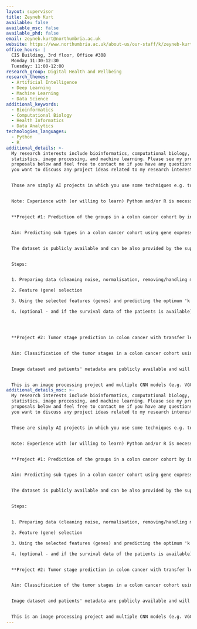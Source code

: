 ```yaml
---
layout: supervisor
title: Zeyneb Kurt
available: false
available_msc: false
available_phd: false
email: zeyneb.kurt@northumbria.ac.uk
website: https://www.northumbria.ac.uk/about-us/our-staff/k/zeyneb-kurt/
office_hours: |
  CIS Building, 3rd floor, Office #308
  Monday 11:30-12:30
  Tuesday: 11:00-12:00
research_group: Digital Health and Wellbeing
research_themes:
  - Artificial Intelligence
  - Deep Learning
  - Machine Learning
  - Data Science
additional_keywords:
  - Bioinformatics
  - Computational Biology
  - Health Informatics
  - Data Analytics
technologies_languages:
  - Python
  - R
additional_details: >-
  My research interests include bioinformatics, computational biology,
  statistics, image processing, and machine learning. Please see my project
  proposals below and feel free to contact me if you have any questions or if
  you want to discuss any project ideas related to my research interests. 


  T﻿hose are simply AI projects in which you use some techniques e.g. to predict sub-groups in a cancer cohort or predict the tumour stage of a selected cancer type.


  Note: Experience with (or willing to learn) Python and/or R is necessary 


  **Project #1: Prediction of the groups in a colon cancer cohort by integrating different types of big biological datasets**


  Aim: Predicting sub types in a colon cancer cohort using gene expression data collected from patients. 


  The dataset is publicly available and can be also provided by the supervisor.


  Steps:


  1. Preparing data (cleaning noise, normalisation, removing/handling missing values, etc)

  2. F﻿eature (gene) selection 

  3. Using the selected features (genes) and predicting the optimum 'k' value for k-means clustering among 2<=k<=10 (e.g. elbow method or silhouette index can be used)

  4. (optional - and if the survival data of the patients is available) Label/group the samples based on the k-means clustering with the optimal 'k' value and compare the overall survival of the sub-populations using the ‘Kaplan-Meier’ estimator.




  **Project #2: Tumor stage prediction in colon cancer with transfer learning using pathological tissue images**


  Aim: Classification of the tumor stages in a colon cancer cohort using Hematoxylin and eosin (H&E)-stained pathological tissue images. 


  Image dataset and patients' metadata are publicly available and will be downloaded from TCGA portal (or can be provided by the supervisor). Tumor stage info (and the other relevant clinical and demographics data) of each patient is available in the metadata.


  This is an image processing project and multiple CNN models (e.g. VGGXX, InceptionvXX, ResNetXX) are expected to be re-trained and compared for the tumor stage classification task.
additional_details_msc: >-
  My research interests include bioinformatics, computational biology,
  statistics, image processing, and machine learning. Please see my project
  proposals below and feel free to contact me if you have any questions or if
  you want to discuss any project ideas related to my research interests. 


  T﻿hose are simply AI projects in which you use some techniques e.g. to predict sub-groups in a cancer cohort or predict the tumour stage of a selected cancer type.


  Note: Experience with (or willing to learn) Python and/or R is necessary 


  **Project #1: Prediction of the groups in a colon cancer cohort by integrating different types of big biological datasets**


  Aim: Predicting sub types in a colon cancer cohort using gene expression data collected from patients. 


  The dataset is publicly available and can be also provided by the supervisor.


  Steps:


  1. Preparing data (cleaning noise, normalisation, removing/handling missing values, etc)

  2. F﻿eature (gene) selection 

  3. Using the selected features (genes) and predicting the optimum 'k' value for k-means clustering among 2<=k<=10 (e.g. elbow method or silhouette index can be used)

  4. (optional - and if the survival data of the patients is available) Label/group the samples based on the k-means clustering with the optimal 'k' value and compare the overall survival of the sub-populations using the ‘Kaplan-Meier’ estimator.


  **Project #2: Tumor stage prediction in colon cancer with transfer learning using pathological tissue images**


  Aim: Classification of the tumor stages in a colon cancer cohort using Hematoxylin and eosin (H&E)-stained pathological tissue images. 


  Image dataset and patients' metadata are publicly available and will be downloaded from TCGA portal (or can be provided by the supervisor). Tumor stage info (and the other relevant clinical and demographics data) of each patient is available in the metadata.


  This is an image processing project and multiple CNN models (e.g. VGGXX, InceptionvXX, ResNetXX) are expected to be re-trained and compared for the tumor stage classification task.
---
```

